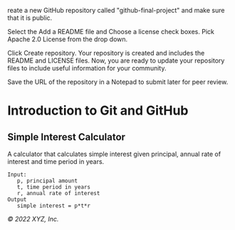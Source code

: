 reate a new GitHub repository called "github-final-project" and make sure that it is public.

Select the Add a README file and Choose a license check boxes. Pick Apache 2.0 License from the drop down.

Click Create repository. Your repository is created and includes the README and LICENSE files. Now, you are ready to update your repository files to include useful information for your community.

Save the URL of the repository in a Notepad to submit later for peer review.
# Introduction to Git and GitHub

## Simple Interest Calculator

A calculator that calculates simple interest given principal, annual rate of interest and time period in years.

```
Input:
   p, principal amount
   t, time period in years
   r, annual rate of interest
Output
   simple interest = p*t*r
```

_© 2022 XYZ, Inc._
